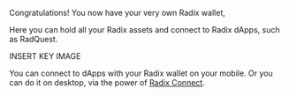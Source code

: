 Congratulations! You now have your very own Radix wallet,

Here you can hold all your Radix assets and connect to Radix dApps, such as RadQuest.

INSERT KEY IMAGE

You can connect to dApps with your Radix wallet on your mobile. Or you can do it on desktop, via the power of [Radix Connect](?glossaryAnchor=RadixConnectbrowserextension).
